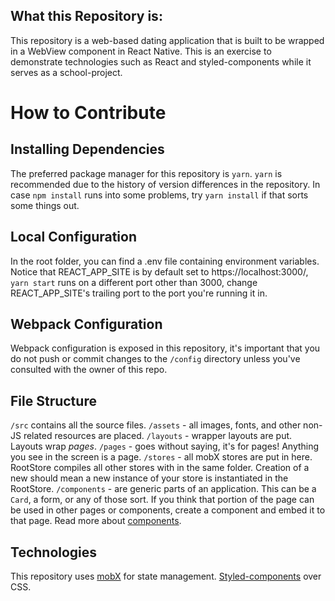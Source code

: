 ## What this Repository is:
This repository is a web-based dating application that is built to be wrapped in a WebView component in React Native. This is an exercise to demonstrate technologies such as React and styled-components while it serves as a school-project.

# How to Contribute

## Installing Dependencies
The preferred package manager for this repository is `yarn`. `yarn` is recommended due to the history of version differences in the repository. In case `npm install` runs into some problems, try `yarn install` if that sorts some things out.

## Local Configuration
In the root folder, you can find a .env file containing environment variables. Notice that REACT_APP_SITE is by default set to https://localhost:3000/, `yarn start` runs on a different port other than 3000, change REACT_APP_SITE's trailing port to the port you're running it in.

## Webpack Configuration
Webpack configuration is exposed in this repository, it's important that you do not push or commit changes to the `/config` directory unless you've consulted with the owner of this repo.

## File Structure
`/src` contains all the source files.
  `/assets` - all images, fonts, and other non-JS related resources are placed.
  `/layouts` - wrapper layouts are put. Layouts wrap *pages*.
  `/pages` - goes without saying, it's for pages! Anything you see in the screen is a page.
  `/stores` - all mobX stores are put in here. RootStore compiles all other stores with in the same folder. Creation of a new should mean a new instance of your store is instantiated in the RootStore.
  `/components` - are generic parts of an application. This can be a `Card`, a form, or any of those sort. If you think that portion of the page can be used in other pages or components, create a component and embed it to that page. Read more about [components](https://reactjs.org/docs/components-and-props.html).
  
## Technologies
This repository uses [mobX](https://github.com/mobxjs/mobx) for state management. [Styled-components](https://www.styled-components.com/docs) over CSS.
